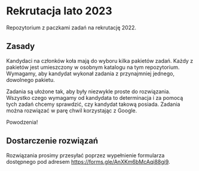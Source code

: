 # Rekrutacja lato 2023

Repozytorium z paczkami zadań na rekrutację 2022. 

## Zasady

Kandydaci na członków koła mają do wyboru kilka pakietów zadań. Każdy z pakietów jest umieszczony w osobnym katalogu na tym repozytorium. Wymagamy, aby kandydat wykonał zadania z przynajmniej jednego, dowolnego pakietu. 

Zadania są ułożone tak, aby były niezwykle proste do rozwiązania. Wszystko czego wymagamy od kandydata to determinacja i za pomocą tych zadań chcemy sprawdzić, czy kandydat takową posiada. Zadania można rozwiązać w parę chwil korzystając z Google. 

Powodzenia!

## Dostarczenie rozwiązań

Rozwiązania prosimy przesyłać poprzez wypełnienie formularza dostępnego pod adresem https://forms.gle/AnXKm6bMcAqi88gi9.
